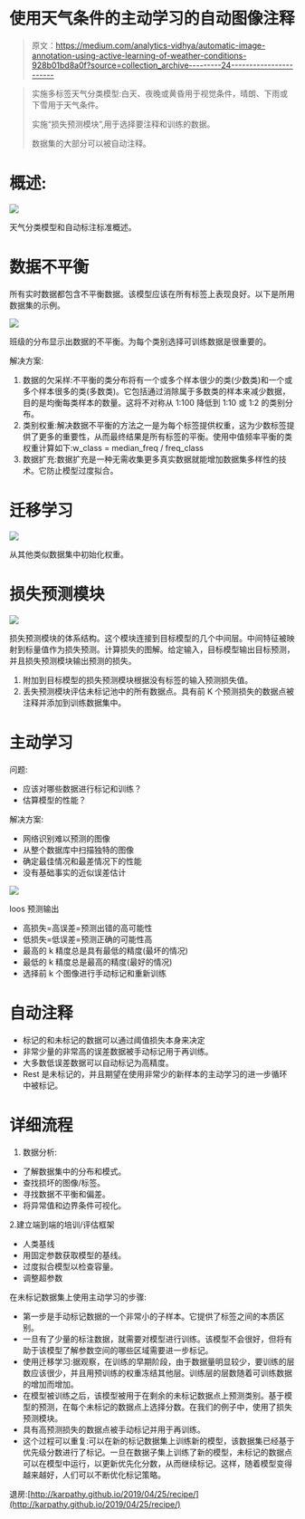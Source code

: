# 使用天气条件的主动学习的自动图像注释

> 原文：<https://medium.com/analytics-vidhya/automatic-image-annotation-using-active-learning-of-weather-conditions-928b01bd8a0f?source=collection_archive---------24----------------------->

> 实施多标签天气分类模型:白天、夜晚或黄昏用于视觉条件，晴朗、下雨或下雪用于天气条件。
> 
> 实施“损失预测模块”,用于选择要注释和训练的数据。
> 
> 数据集的大部分可以被自动注释。

# 概述:

![](img/ac7c81439ac6dbe64a95867cc3851bef.png)

天气分类模型和自动标注标准概述。

# 数据不平衡

所有实时数据都包含不平衡数据。该模型应该在所有标签上表现良好。以下是所用数据集的示例。

![](img/758018783554cfe3f18d196f7e74e424.png)

班级的分布显示出数据的不平衡。为每个类别选择可训练数据是很重要的。

解决方案:

1.  数据的欠采样:不平衡的类分布将有一个或多个样本很少的类(少数类)和一个或多个样本很多的类(多数类)。它包括通过消除属于多数类的样本来减少数据，目的是均衡每类样本的数量。这将不对称从 1:100 降低到 1:10 或 1:2 的类别分布。
2.  类别权重:解决数据不平衡的方法之一是为每个标签提供权重，这为少数标签提供了更多的重要性，从而最终结果是所有标签的平衡。使用中值频率平衡的类权重计算如下:w_class = median_freq / freq_class
3.  数据扩充:数据扩充是一种无需收集更多真实数据就能增加数据集多样性的技术。它防止模型过度拟合。

# 迁移学习

![](img/71ceb8af6aea359364b9011ff5a2fb80.png)

从其他类似数据集中初始化权重。

# **损失预测模块**

![](img/5709b0f7cd2313efcc5c343dbb4d2d78.png)

损失预测模块的体系结构。这个模块连接到目标模型的几个中间层。中间特征被映射到标量值作为损失预测。计算损失的图解。给定输入，目标模型输出目标预测，并且损失预测模块输出预测的损失。

1.  附加到目标模型的损失预测模块根据没有标签的输入预测损失值。
2.  丢失预测模块评估未标记池中的所有数据点。具有前 K 个预测损失的数据点被注释并添加到训练数据集中。

# 主动学习

问题:

*   应该对哪些数据进行标记和训练？
*   估算模型的性能？

解决方案:

*   网络识别难以预测的图像
*   从整个数据库中扫描独特的图像
*   确定最佳情况和最差情况下的性能
*   没有基础事实的近似误差估计

![](img/c3a5f39d68a34347c9ce2370b68155f1.png)

loos 预测输出

*   高损失=高误差=预测出错的高可能性
*   低损失=低误差=预测正确的可能性高
*   最高的 k 精度总是具有最低的精度(最坏的情况)
*   最低的 k 精度总是最高的精度(最好的情况)
*   选择前 k 个图像进行手动标记和重新训练

# 自动注释

*   标记的和未标记的数据可以通过阈值损失本身来决定
*   非常少量的非常高的误差数据被手动标记用于再训练。
*   大多数低误差数据可以自动标记为高精度。
*   Rest 是未标记的，并且期望在使用非常少的新样本的主动学习的进一步循环中被标记。

# 详细流程

1.  数据分析:

*   了解数据集中的分布和模式。
*   查找损坏的图像/标签。
*   寻找数据不平衡和偏差。
*   将异常值和边界条件可视化。

2.建立端到端的培训/评估框架

*   人类基线
*   用固定参数获取模型的基线。
*   过度拟合模型以检查容量。
*   调整超参数

在未标记数据集上使用主动学习的步骤:

*   第一步是手动标记数据的一个非常小的子样本。它提供了标签之间的本质区别。
*   一旦有了少量的标注数据，就需要对模型进行训练。该模型不会很好，但将有助于该模型了解参数空间的哪些区域需要进一步标记。
*   使用迁移学习:据观察，在训练的早期阶段，由于数据量明显较少，要训练的层数应该很少，并且用预训练的权重冻结其他层。训练层的层数随着可训练数据的增加而增加。
*   在模型被训练之后，该模型被用于在剩余的未标记数据点上预测类别。基于模型的预测，在每个未标记的数据点上选择分数。在我们的例子中，使用了损失预测模块。
*   具有高预测损失的数据点被手动标记并用于再训练。
*   这个过程可以重复:可以在新的标记数据集上训练新的模型，该数据集已经基于优先级分数进行了标记。一旦在数据子集上训练了新的模型，未标记的数据点可以在模型中运行，以更新优先化分数，从而继续标记。这样，随着模型变得越来越好，人们可以不断优化标记策略。

退房:[http://karpathy.github.io/2019/04/25/recipe/](http://karpathy.github.io/2019/04/25/recipe/)